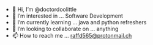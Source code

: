 - 👋 Hi, I’m @doctordoolittle
- 👀 I’m interested in ... Software Development
- 🌱 I’m currently learning ... java and python refreshers  
- 💞️ I’m looking to collaborate on ... anything
- 📫 How to reach me ... raffd565@protonmail.ch 

<!---
doctordoo/doctordoo is a ✨ special ✨ repository because its `README.md` (this file) appears on your GitHub profile.
You can click the Preview link to take a look at your changes.
--->
